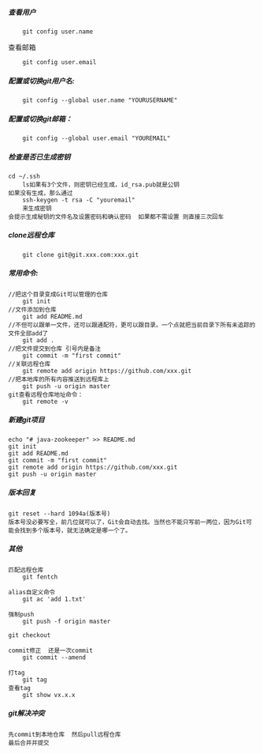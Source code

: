 ##### 查看用户

```
	git config user.name
```

查看邮箱

```
	git config user.email
```

##### 配置或切换git用户名: 

```
	git config --global user.name "YOURUSERNAME"
```

##### 配置或切换git邮箱： 

```
	git config --global user.email "YOUREMAIL"
```

##### 检查是否已生成密钥 

```
cd ~/.ssh
	ls如果有3个文件，则密钥已经生成，id_rsa.pub就是公钥
如果没有生成，那么通过
	ssh-keygen -t rsa -C "youremail"
	来生成密钥
会提示生成秘钥的文件名及设置密码和确认密码  如果都不需设置 则直接三次回车
```

##### clone远程仓库

```
	git clone git@git.xxx.com:xxx.git
```

##### 常用命令:

```
//把这个目录变成Git可以管理的仓库
	git init 
//文件添加到仓库
	git add README.md 
//不但可以跟单一文件，还可以跟通配符，更可以跟目录。一个点就把当前目录下所有未追踪的文件全部add了 
	git add . 
//把文件提交到仓库 引号内是备注
	git commit -m "first commit" 
//关联远程仓库
	git remote add origin https://github.com/xxx.git
//把本地库的所有内容推送到远程库上
	git push -u origin master
git查看远程仓库地址命令：
	git remote -v
```

##### 新建git项目

```
echo "# java-zookeeper" >> README.md
git init
git add README.md
git commit -m "first commit"
git remote add origin https://github.com/xxx.git
git push -u origin master
```

##### 版本回复

```
git reset --hard 1094a(版本号)
版本号没必要写全，前几位就可以了，Git会自动去找。当然也不能只写前一两位，因为Git可能会找到多个版本号，就无法确定是哪一个了。
```

##### 其他

```
匹配远程仓库
	git fentch

alias自定义命令
	git ac 'add 1.txt'

强制push
	git push -f origin master

git checkout

commit修正  还是一次commit
	git commit --amend

打tag
	git tag
查看tag
	git show vx.x.x
```

#####  git解决冲突 

```
先commit到本地仓库  然后pull远程仓库
最后合并并提交
```

